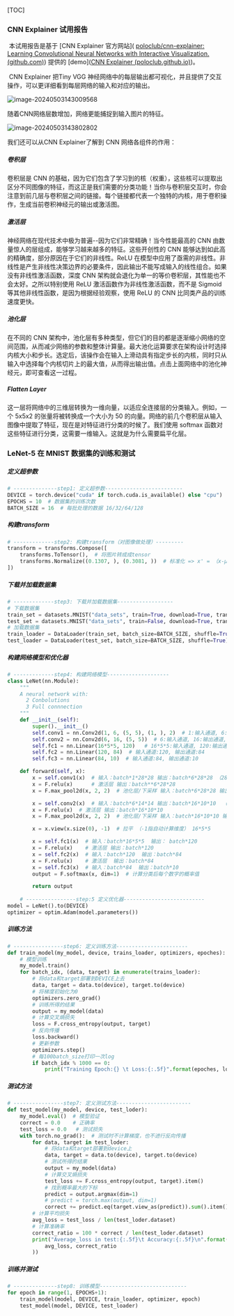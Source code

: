 

[TOC]

### CNN Explainer 试用报告

​	本试用报告是基于 [CNN Explainer 官方网站]( [poloclub/cnn-explainer: Learning Convolutional Neural Networks with Interactive Visualization. (github.com)](https://github.com/poloclub/cnn-explainer?tab=readme-ov-file)) 提供的 [demo]([CNN Explainer (poloclub.github.io)](https://poloclub.github.io/cnn-explainer/))。

​	CNN Explainer 把Tiny VGG 神经网络中的每层输出都可视化，并且提供了交互操作，可以更详细看到每层网络的输入和对应的输出。

![image-20240503143009568](assets/image-20240503143009568-1714717891104-2.png)

随着CNN网络层数增加，网络更能捕捉到输入图片的特征。

![image-20240503143802802](assets/image-20240503143802802-1714718285444-1-1714718288327-3.png)

我们还可以从CNN Explainer了解到 CNN 网络各组件的作用：

##### **卷积层**

卷积层是 CNN 的基础，因为它们包含了学习到的核（权重），这些核可以提取出区分不同图像的特征，而这正是我们需要的分类功能！当你与卷积层交互时，你会注意到前几层与卷积层之间的链接。每个链接都代表一个独特的内核，用于卷积操作，生成当前卷积神经元的输出或激活图。

##### **激活层**

神经网络在现代技术中极为普遍--因为它们非常精确！当今性能最高的 CNN 由数量惊人的层组成，能够学习越来越多的特征。这些开创性的 CNN 能够达到如此高的精确度，部分原因在于它们的非线性。ReLU 在模型中应用了亟需的非线性。非线性是产生非线性决策边界的必要条件，因此输出不能写成输入的线性组合。如果没有非线性激活函数，深度 CNN 架构就会退化为单一的等价卷积层，其性能也不会太好。之所以特别使用 ReLU 激活函数作为非线性激活函数，而不是 Sigmoid 等其他非线性函数，是因为根据经验观察，使用 ReLU 的 CNN 比同类产品的训练速度更快。

##### **池化层** 

在不同的 CNN 架构中，池化层有多种类型，但它们的目的都是逐渐缩小网络的空间范围，从而减少网络的参数和整体计算量。最大池化运算要求在架构设计时选择内核大小和步长。选定后，该操作会在输入上滑动具有指定步长的内核，同时只从输入中选择每个内核切片上的最大值，从而得出输出值。点击上面网络中的池化神经元，即可查看这一过程。

##### **Flatten Layer**

这一层将网络中的三维层转换为一维向量，以适应全连接层的分类输入。例如，一个 5x5x2 的张量将被转换成一个大小为 50 的向量。网络的前几个卷积层从输入图像中提取了特征，现在是对特征进行分类的时候了。我们使用 softmax 函数对这些特征进行分类，这需要一维输入。这就是为什么需要扁平化层。

### LeNet-5 在 MNIST 数据集的训练和测试

##### **定义超参数**

```python
# --------------step1: 定义超参数-------------------------
DEVICE = torch.device("cuda" if torch.cuda.is_available() else "cpu")  # 是否用GPU
EPOCHS = 10  # 数据集的训练次数
BATCH_SIZE = 16  # 每批处理的数据 16/32/64/128
```

##### **构建transform**

```python
# -------------step2: 构建transform（对图像做处理）---------
transform = transforms.Compose([
    transforms.ToTensor(),  # 将图片转成成tensor
    transforms.Normalize((0.1307, ), (0.3081, ))  # 标准化 => x' = （x-μ）/σ
])
```

##### **下载并加载数据集**

```python
# -------------step3: 下载并加载数据集------------------
# 下载数据集
train_set = datasets.MNIST("data_sets", train=True, download=True, transform=transform)
test_set = datasets.MNIST("data_sets", train=False, download=True, transform=transform)
# 加载数据集
train_loader = DataLoader(train_set, batch_size=BATCH_SIZE, shuffle=True)
test_loader = DataLoader(test_set, batch_size=BATCH_SIZE, shuffle=True)
```

##### **构建网络模型和优化器**

```python
# -------------step4: 构建网络模型--------------------
class LeNet(nn.Module):
    """
    A neural network with:
      2 Conbolutions
      3 Full connnection
    """
    def __init__(self):
        super().__init__()
        self.conv1 = nn.Conv2d(1, 6, (5, 5), (1, ), 2)  # 1:输入通道, 6:输出通道, (5,5):kernel_size, 1:stride, 2:padding
        self.conv2 = nn.Conv2d(6, 16, (5, 5))  # 6:输入通道, 16:输出通道, (5,5):kernel_size
        self.fc1 = nn.Linear(16*5*5, 120)   # 16*5*5:输入通道, 120:输出通道
        self.fc2 = nn.Linear(120, 84)  # 输入通道:120, 输出通道:84
        self.fc3 = nn.Linear(84, 10)  # 输入通道:84, 输出通道:10

    def forward(self, x):
        x = self.conv1(x)  # 输入：batch*1*28*28 输出：batch*6*28*28 （28+2*2-5+1=28）
        x = F.relu(x)      # 激活层 输出：batch**6*28*28
        x = F.max_pool2d(x, 2, 2)  # 池化层/下采样 输入：batch*6*28*28 输出：batch*6*14*14

        x = self.conv2(x)  # 输入：batch*6*14*14 输出：batch*16*10*10  （14+2*0-5+1=10）
        x = F.relu(x)  # 激活层 输出：batch*16*10*10
        x = F.max_pool2d(x, 2, 2)  # 池化层/下采样 输入：batch*16*10*10 输出：16*5*5

        x = x.view(x.size(0), -1)  # 拉平 （-1指自动计算维度） 16*5*5

        x = self.fc1(x)  # 输入：batch*16*5*5  输出： batch*120
        x = F.relu(x)    # 激活层 输出：batch*120
        x = self.fc2(x)  # 输入：batch*120  输出：batch*84
        x = F.relu(x)    # 激活层  输出：batch*84
        x = self.fc3(x)  # 输入：batch*84  输出：batch*10
        output = F.softmax(x, dim=1)  # 计算分类后每个数字的概率值

        return output
    
    # ----------------step:5 定义优化器--------------------------
model = LeNet().to(DEVICE)
optimizer = optim.Adam(model.parameters())
```

##### **训练方法**

```python
# ----------------step6: 定义训练方法-----------------------
def train_model(my_model, device, trains_loader, optimizers, epoches):
    # 模型训练
    my_model.train()
    for batch_idx, (data, target) in enumerate(trains_loader):
        # 将data和target部署到DEVICE上去
        data, target = data.to(device), target.to(device)
        # 将梯度初始化为0
        optimizers.zero_grad()
        # 训练所得的结果
        output = my_model(data)
        # 计算交叉熵损失
        loss = F.cross_entropy(output, target)
        # 反向传播
        loss.backward()
        # 更新参数
        optimizers.step()
        # 每100batch_size打印一次log
        if batch_idx % 1000 == 0:
            print("Training Epoch:{} \t Loss:{:.5f}".format(epoches, loss.item()))
```

##### **测试方法** 

```python
# ----------------step7: 定义测试方法------------------------
def test_model(my_model, device, test_loder):
    my_model.eval()  # 模型验证
    correct = 0.0    # 正确率
    test_loss = 0.0   # 测试损失
    with torch.no_grad():  # 测试时不计算梯度，也不进行反向传播
        for data, target in test_loder:
            # 将data和target部署到device上
            data, target = data.to(device), target.to(device)
            # 测试所得的结果
            output = my_model(data)
            # 计算交叉熵损失
            test_loss += F.cross_entropy(output, target).item()
            # 找到概率最大的下标
            predict = output.argmax(dim=1)
            # predict = torch.max(output, dim=1)
            correct += predict.eq(target.view_as(predict)).sum().item()  # 累计正确的值
        # 计算平均损失
        avg_loss = test_loss / len(test_loder.dataset)
        # 计算准确率
        correct_ratio = 100 * correct / len(test_loder.dataset)
        print("Average_loss in test:{:.5f}\t Accuracy:{:.5f}\n".format(
            avg_loss, correct_ratio
        ))

```

##### **训练并测试**

```python
# --------------step8: 训练模型----------------------------
for epoch in range(1, EPOCHS+1):
    train_model(model, DEVICE, train_loader, optimizer, epoch)
    test_model(model, DEVICE, test_loader)
```

